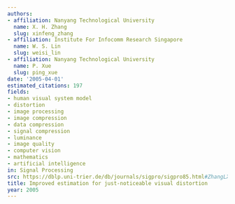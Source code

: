 ```yaml
---
authors:
- affiliation: Nanyang Technological University
  name: X. H. Zhang
  slug: xinfeng_zhang
- affiliation: Institute For Infocomm Research Singapore
  name: W. S. Lin
  slug: weisi_lin
- affiliation: Nanyang Technological University
  name: P. Xue
  slug: ping_xue
date: '2005-04-01'
estimated_citations: 197
fields:
- human visual system model
- distortion
- image processing
- image compression
- data compression
- signal compression
- luminance
- image quality
- computer vision
- mathematics
- artificial intelligence
in: Signal Processing
src: https://dblp.uni-trier.de/db/journals/sigpro/sigpro85.html#ZhangLX05
title: Improved estimation for just-noticeable visual distortion
year: 2005
---
```

